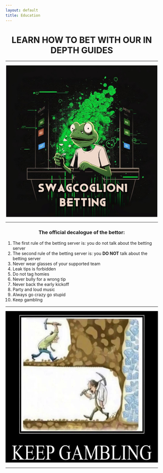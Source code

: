 ```yaml
---
layout: default
title: Education
---  
```



# **<center>LEARN HOW TO BET WITH OUR IN DEPTH GUIDES</center>**  

___  

<p align="center">
  <img src="/assets/images/SWAGCOGLOGO.jpg" height="500">
</p>  

___  
  
### **<center>The official decalogue of the bettor:</center>**
1. The first rule of the betting server is: you do not talk about the betting server
2. The second rule of the betting server is: you **DO NOT** talk about the betting server
3. Never wear glasses of your supported team
4. Leak tips is forbidden
5. Do not tag homies
6. Never bully for a wrong tip
7. Never back the early kickoff
8. Party and loud music
9. Always go crazy go stupid
10. Keep gambling  

___  

<p align="center">
  <img src="/assets/images/keepgambling.webp" height="500">
</p>  

___




